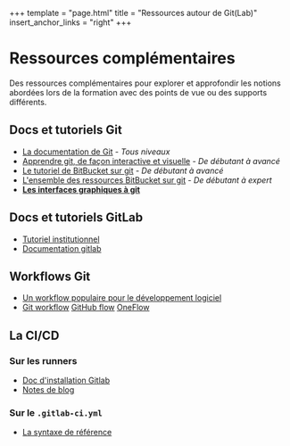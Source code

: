 +++
template = "page.html"
title = "Ressources autour de Git(Lab)"
insert_anchor_links = "right"
+++

# Ressources complémentaires

Des ressources complémentaires pour explorer et approfondir les notions abordées lors de la formation avec des points de vue ou des supports différents. 

## Docs et tutoriels Git

* [La documentation de Git](https://git-scm.com) - *Tous niveaux*
* [Apprendre git, de façon interactive et visuelle](https://learngitbranching.js.org/?locale=fr_FR) - *De débutant à avancé*
* [Le tutoriel de BitBucket sur git](https://www.atlassian.com/fr/git/tutorials/learn-git-with-bitbucket-cloud) - *De débutant à avancé*
* [L'ensemble des ressources BitBucket sur git](https://www.atlassian.com/git/tutorials) - *De débutant à expert*
* [**Les interfaces graphiques à git**](https://git-scm.com/downloads/guis)

## Docs et tutoriels GitLab

* [Tutoriel institutionnel](https://github.com/SocialGouv/tutoriel-gitlab)
* [Documentation gitlab](https://docs.gitlab.com/)

## Workflows Git

* [Un workflow populaire pour le développement logiciel](https://nvie.com/posts/a-successful-git-branching-model/)
* [Git workflow](https://git-scm.com/book/en/v2/Distributed-Git-Distributed-Workflows)
  [GitHub flow](https://guides.github.com/introduction/flow/)
  [OneFlow](https://www.endoflineblog.com/oneflow-a-git-branching-model-and-workflow)

## La CI/CD

### Sur les runners

- [Doc d'installation Gitlab](https://docs.gitlab.com/runner/install/)
- [Notes de blog](https://bdauvissat.gitlab.io/le-geek-montagnard/posts/divers/gitlab-runner/)

### Sur le `.gitlab-ci.yml`

- [La syntaxe de référence](https://docs.gitlab.com/ee/ci/yaml/)